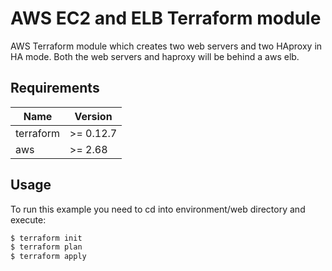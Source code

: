 #  AWS EC2 and ELB Terraform module
AWS Terraform module which creates two web servers and two HAproxy in HA mode. Both the web servers and haproxy will be behind a aws elb.

## Requirements

| Name | Version |
|------|---------|
| terraform | >= 0.12.7 |
| aws | >= 2.68 |


## Usage

To run this example you need to cd into environment/web directory and execute:

```bash
$ terraform init 
$ terraform plan 
$ terraform apply
```
